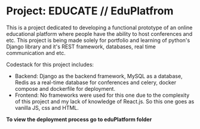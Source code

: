 # Project: EDUCATE // EduPlatfrom

This is a project dedicated to developing a functional prototype of an online educational platform where people have the ability to host conferences and etc.
This project is being made solely for portfolio and learning of python's Django library and it's REST framework, databases, real time communication and etc.

Codestack for this project includes:
 - Backend: Django as the backend framework, MySQL as a database, Redis as a real-time database for conferences and celery, docker compose and dockerfile for deployment.
 - Frontend: No frameworks were used for this one due to the complexity of this project and my lack of knowledge of React.js. So this one goes as vanilla JS, css and HTML. 

**To view the deployment process go to eduPlatform folder**